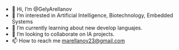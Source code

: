 - 👋 Hi, I’m @GelyArellanov
- 👀 I’m interested in Artificial Intelligence, Biotechnology, Embedded Systems 
- 🌱 I’m currently learning about new develop languajes.
- 💞️ I’m looking to collaborate on IA projects.
- 📫 How to reach me marellanov23@gmail.com

<!---
GelyArellanov/GelyArellanov is a ✨ special ✨ repository because its `README.md` (this file) appears on your GitHub profile.
You can click the Preview link to take a look at your changes.
--->
